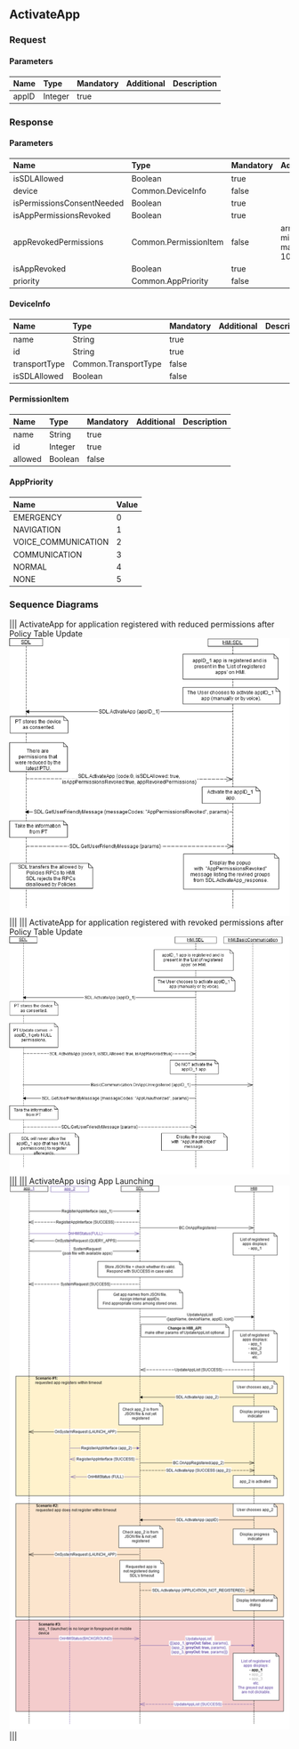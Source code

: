 ## ActivateApp


### Request

#### Parameters

|Name|Type|Mandatory|Additional|Description|
|:---|:---|:--------|:---------|:----------|
|appID|Integer|true|||

### Response

#### Parameters

|Name|Type|Mandatory|Additional|Description|
|:---|:---|:--------|:---------|:----------|
|isSDLAllowed|Boolean|true|||
|device|Common.DeviceInfo|false|||
|isPermissionsConsentNeeded|Boolean|true|||
|isAppPermissionsRevoked|Boolean|true|||
|appRevokedPermissions|Common.PermissionItem|false|array: true<br>minsize: 1<br>maxsize: 100||
|isAppRevoked|Boolean|true|||
|priority|Common.AppPriority|false|||

#### DeviceInfo

|Name|Type|Mandatory|Additional|Description|
|:---|:---|:--------|:---------|:----------|
|name|String|true|||
|id|String|true|||
|transportType|Common.TransportType|false|||
|isSDLAllowed|Boolean|false|||

#### PermissionItem

|Name|Type|Mandatory|Additional|Description|
|:---|:---|:--------|:---------|:----------|
|name|String|true|||
|id|Integer|true|||
|allowed|Boolean|false|||

#### AppPriority

|Name|Value|
|:---|:----|
|EMERGENCY|0|
|NAVIGATION|1|
|VOICE_COMMUNICATION|2|
|COMMUNICATION|3|
|NORMAL|4|
|NONE|5|

### Sequence Diagrams
|||
ActivateApp for application registered with reduced permissions after Policy Table Update
![ActivateApp](./assets/ActivateAppReducedPermissions.png)
|||
|||
ActivateApp for application registered with revoked permissions after Policy Table Update
![ActivateApp](./assets/ActivateAppRevokedPermissions.png)
|||
|||
ActivateApp using App Launching
![ActivateApp](./assets/ActivateAppAppLaunch.png)
|||
